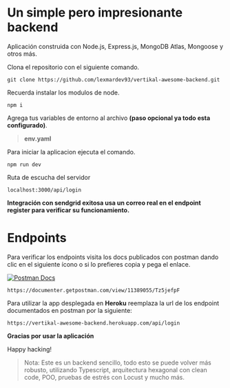 # Un simple pero impresionante backend

Aplicación construida con Node.js, Express.js, MongoDB Atlas, Mongoose y otros más.

Clona el repositorio con el siguiente comando.

```
git clone https://github.com/lexmardev93/vertikal-awesome-backend.git
```

Recuerda instalar los modulos de node.

```
npm i
```

Agrega tus variables de entorno al archivo **(paso opcional ya todo esta configurado)**.

> **env.yaml**

Para iniciar la aplicacion ejecuta el comando.

```
npm run dev
```

Ruta de escucha del servidor

```
localhost:3000/api/login
```

**Integración con sendgrid exitosa usa un correo real en el endpoint register para verificar su funcionamiento.**

# Endpoints

Para verificar los endpoints visita los docs publicados con postman dando clic en el siguiente ícono o si lo prefieres
copia y pega el enlace.

[![Postman Docs](https://miro.medium.com/max/512/1*fVBL9mtLJmHIH6YpU7WvHQ.png)](https://documenter.getpostman.com/view/11389055/Tz5jefpF)

```
https://documenter.getpostman.com/view/11389055/Tz5jefpF
```

Para utilizar la app desplegada en **Heroku** reemplaza la url de los endpoint documentados en postman por la siguiente:

```
https://vertikal-awesome-backend.herokuapp.com/api/login
```

**Gracias por usar la aplicación**

Happy hacking!

> Nota: Este es un backend sencillo, todo esto se puede volver más robusto, utilizando Typescript, arquitectura
> hexagonal con clean code, POO, pruebas de estrés con Locust y mucho más.
